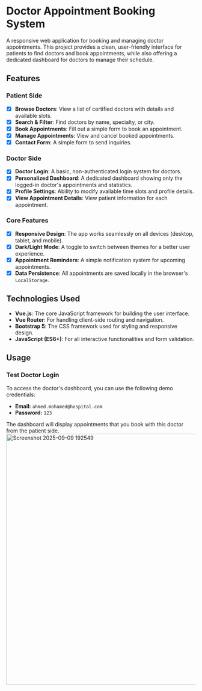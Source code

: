 # Doctor Appointment Booking System

A responsive web application for booking and managing doctor appointments. This project provides a clean, user-friendly interface for patients to find doctors and book appointments, while also offering a dedicated dashboard for doctors to manage their schedule.

## Features

### Patient Side
- [x] **Browse Doctors**: View a list of certified doctors with details and available slots.
- [x] **Search & Filter**: Find doctors by name, specialty, or city.
- [x] **Book Appointments**: Fill out a simple form to book an appointment.
- [x] **Manage Appointments**: View and cancel booked appointments.
- [x] **Contact Form**: A simple form to send inquiries.

### Doctor Side
- [x] **Doctor Login**: A basic, non-authenticated login system for doctors.
- [x] **Personalized Dashboard**: A dedicated dashboard showing only the logged-in doctor's appointments and statistics.
- [x] **Profile Settings**: Ability to modify available time slots and profile details.
- [x] **View Appointment Details**: View patient information for each appointment.

### Core Features
- [x] **Responsive Design**: The app works seamlessly on all devices (desktop, tablet, and mobile).
- [x] **Dark/Light Mode**: A toggle to switch between themes for a better user experience.
- [x] **Appointment Reminders**: A simple notification system for upcoming appointments.
- [x] **Data Persistence**: All appointments are saved locally in the browser's `LocalStorage`.

## Technologies Used

- **Vue.js**: The core JavaScript framework for building the user interface.
- **Vue Router**: For handling client-side routing and navigation.
- **Bootstrap 5**: The CSS framework used for styling and responsive design.
- **JavaScript (ES6+)**: For all interactive functionalities and form validation.


## Usage

### Test Doctor Login
To access the doctor's dashboard, you can use the following demo credentials:

- **Email:** `ahmed.mohamed@hospital.com`
- **Password:** `123`

The dashboard will display appointments that you book with this doctor from the patient side.
<img width="1299" height="668" alt="Screenshot 2025-09-09 192549" src="https://github.com/user-attachments/assets/27afd96f-0cff-4306-8d96-c0e56e3dab5a" />

